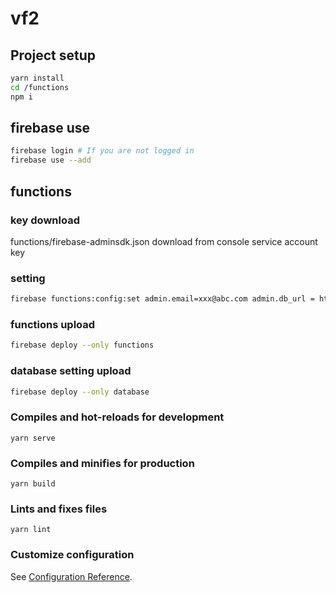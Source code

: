 # vf2

## Project setup
```bash
yarn install
cd /functions
npm i
```

## firebase use
```bash
firebase login # If you are not logged in
firebase use --add
```
## functions

### key download
functions/firebase-adminsdk.json download from console service account key

### setting
```bash
firebase functions:config:set admin.email=xxx@abc.com admin.db_url = https://xxx-site.firebaseio.com
```

### functions upload
```bash
firebase deploy --only functions
```

### database setting upload
```bash
firebase deploy --only database
```


### Compiles and hot-reloads for development
```
yarn serve
```

### Compiles and minifies for production
```
yarn build
```

### Lints and fixes files
```
yarn lint
```

### Customize configuration
See [Configuration Reference](https://cli.vuejs.org/config/).
